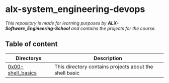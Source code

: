 # alx-system_engineering-devops 

*This repository is made for learning purposes by **ALX-Software_Engineering-School** and contains the projects for the course.*

## Table of content
| Directorys | Description |
|----------- | ----------- |
|[0x00-shell_basics](0x00-shell_basics) | This directory contains projects about the shell basic |
